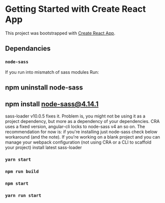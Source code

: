 # Getting Started with Create React App

This project was bootstrapped with [Create React App](https://github.com/facebook/create-react-app).

## Dependancies

### `node-sass`
If you run into mismatch of sass modules 
Run:
## npm uninstall node-sass
## npm install node-sass@4.14.1

sass-loader v10.0.5 fixes it. Problem is, you might not be using it as a project dependency, but more as a dependency of your dependencies. CRA uses a fixed version, angular-cli locks to node-sass v4 an so on.
The recommendation for now is: if you're installing just node-sass check below workaround (and the note). If you're working on a blank project and you can manage your webpack configuration (not using CRA or a CLI to scaffold your project) install latest sass-loader

### `yarn start`
### `npm run build`

### `npm start`
### `yarn run start`

